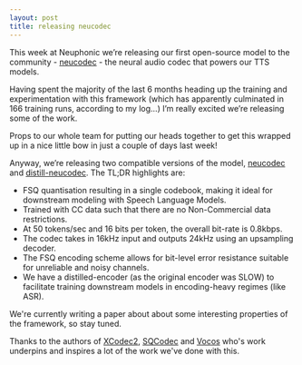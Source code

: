 ```yaml
---
layout: post
title: releasing neucodec
---
```


This week at Neuphonic we’re releasing our first open-source model to the community - [neucodec](https://huggingface.co/neuphonic/neucodec) - the neural audio codec that powers our TTS models. 

Having spent the majority of the last 6 months heading up the training and experimentation with this framework (which has apparently culminated in 166 training runs, according to my log…) I’m really excited we’re releasing some of the work. 

Props to our whole team for putting our heads together to get this wrapped up in a nice little bow in just a couple of days last week!

Anyway, we’re releasing two compatible versions of the model, [neucodec](https://huggingface.co/neuphonic/neucodec) and [distill-neucodec](https://huggingface.co/neuphonic/distill-neucodec). The TL;DR highlights are:
- FSQ quantisation resulting in a single codebook, making it ideal for downstream modeling with Speech Language Models.
- Trained with CC data such that there are no Non-Commercial data restrictions.
- At 50 tokens/sec and 16 bits per token, the overall bit-rate is 0.8kbps.
- The codec takes in 16kHz input and outputs 24kHz using an upsampling decoder.
- The FSQ encoding scheme allows for bit-level error resistance suitable for unreliable and noisy channels.
- We have a distilled-encoder (as the original encoder was SLOW) to facilitate training downstream models in encoding-heavy regimes (like ASR).

We're currently writing a paper about about some interesting properties of the framework, so stay tuned.

Thanks to the authors of [XCodec2](https://huggingface.co/HKUSTAudio/xcodec2), [SQCodec](https://arxiv.org/abs/2504.04949) and [Vocos](https://arxiv.org/abs/2306.00814) who's work underpins and inspires a lot of the work we've done with this. 